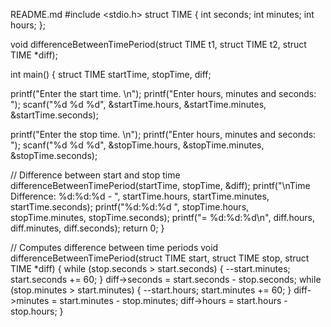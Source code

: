 README.md
#include <stdio.h> struct TIME { int seconds; int minutes; int hours; };

void differenceBetweenTimePeriod(struct TIME t1, struct TIME t2, struct TIME *diff);

int main() { struct TIME startTime, stopTime, diff;

printf("Enter the start time. \n"); printf("Enter hours, minutes and seconds: "); scanf("%d %d %d", &startTime.hours, &startTime.minutes, &startTime.seconds);

printf("Enter the stop time. \n"); printf("Enter hours, minutes and seconds: "); scanf("%d %d %d", &stopTime.hours, &stopTime.minutes, &stopTime.seconds);

// Difference between start and stop time differenceBetweenTimePeriod(startTime, stopTime, &diff); printf("\nTime Difference: %d:%d:%d - ", startTime.hours, startTime.minutes, startTime.seconds); printf("%d:%d:%d ", stopTime.hours, stopTime.minutes, stopTime.seconds); printf("= %d:%d:%d\n", diff.hours, diff.minutes, diff.seconds); return 0; }

// Computes difference between time periods void differenceBetweenTimePeriod(struct TIME start, struct TIME stop, struct TIME *diff) { while (stop.seconds > start.seconds) { --start.minutes; start.seconds += 60; } diff->seconds = start.seconds - stop.seconds; while (stop.minutes > start.minutes) { --start.hours; start.minutes += 60; } diff->minutes = start.minutes - stop.minutes; diff->hours = start.hours - stop.hours; }
